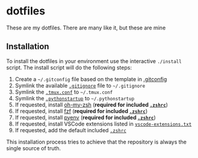 # dotfiles

These are my dotfiles. There are many like it, but these are mine

## Installation

To install the dotfiles in your environment use the interactive `./install` script.
The install script will do the following steps:

1. Create a `~/.gitconfig` file based on the template in [.gitconfig](.gitconfig)
2. Symlink the available [`.gitignore`](.gitignore) file to `~/.gitignore`
3. Symlink the  [`.tmux.conf`](.tmux.conf) to `~/.tmux.conf`
3. Symlink the  [`.pythonstartup`](.pythonstartup) to `~/.pythonstartup`
4. If requested, install [oh-my-zsh](https://github.com/ohmyzsh/ohmyzsh/) (**required for included [`.zshrc`](.zshrc)**)
5. If requested, install [fzf](https://github.com/junegunn/fzf) (**required for included [`.zshrc`](.zshrc)**)
6. If requested, install [pyenv](https://github.com/pyenv/pyenv) (**required for included [`.zshrc`](.zshrc)**)
7. If requested, install VSCode extensions listed in [`vscode-extensions.txt`](vscode-extensions.txt)
8. If requested, add the default included [`.zshrc`](.zshrc)

This installation process tries to achieve that the repository is always the single source of truth.

